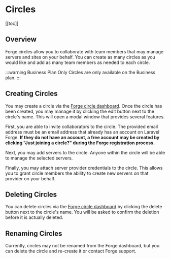 # Circles

[[toc]]

## Overview

Forge circles allow you to collaborate with team members that may manage servers and sites on your behalf. You can create as many circles as you would like and add as many team members as needed to each circle.

:::warning Business Plan Only
Circles are only available on the Business plan.
:::

## Creating Circles

You may create a circle via the [Forge circle dashboard](https://forge.laravel.com/circles). Once the circle has been created, you may manage it by clicking the edit button next to the circle's name. This will open a modal window that provides several features.

First, you are able to invite collaborators to the circle. The provided email address must be an email address that already has an account on Laravel Forge. **If they do not have an account, a free account may be created by clicking "Just joining a circle?" during the Forge registration process.**

Next, you may add servers to the circle. Anyone within the circle will be able to manage the selected servers.

Finally, you may attach server provider credentials to the circle. This allows you to grant circle members the ability to create new servers on that provider on your behalf.

## Deleting Circles

You can delete circles via the [Forge circle dashboard](https://forge.laravel.com/circles) by clicking the delete button next to the circle's name. You will be asked to confirm the deletion before it is actually deleted.

## Renaming Circles

Currently, circles may not be renamed from the Forge dashboard, but you can delete the circle and re-create it or contact Forge support.
